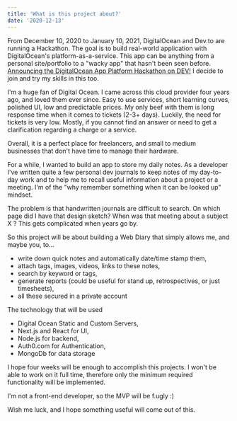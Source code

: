 ```yaml
---
title: 'What is this project about?'
date: '2020-12-13'
---
```


From December 10, 2020 to January 10, 2021, DigitalOcean and Dev.to are running a Hackathon. The goal is to build real-world application with DigitalOcean's platform-as-a-service. This app can be anything from a personal site/portfolio to a "wacky app" that hasn't been seen before. [Announcing the DigitalOcean App Platform Hackathon on DEV!](https://dev.to/devteam/announcing-the-digitalocean-app-platform-hackathon-on-dev-2i1k) I decide to join and try my skills in this too.

 I'm a huge fan of Digital Ocean. I came across this cloud provider four years ago, and loved them ever since. Easy to use services, short learning curves, polished UI, low and predictable prices. My only beef with them is long response time when it comes to tickets (2-3+ days). Luckily, the need for tickets is very low. Mostly, if you cannot find an answer or need to get a clarification regarding a charge or a service.

Overall, it is a perfect place for freelancers, and small to medium businesses that don't have time to manage their hardware.

For a while, I wanted to build an app to store my daily notes. As a developer I've written quite a few personal dev journals to keep notes of my day-to-day work and to help me to recall useful information about a project or a meeting. I'm of the "why remember something when it can be looked up" mindset. 

The problem is that handwritten journals are difficult to search. On which page did I have that design sketch? When was that meeting about a subject X ? This gets complicated when years go by.

So this project will be about building a Web Diary that simply allows me, and maybe you, to...
- write down quick notes and automatically date/time stamp them,
- attach tags, images, videos, links to these notes,
- search by keyword or tags,
- generate reports (could be useful for stand up, retrospectives, or just timesheets),
- all these secured in a private account


The technology that will be used 
- Digital Ocean Static and Custom Servers,
- Next.js and React for UI,
- Node.js for backend,
- Auth0.com for Authentication,
- MongoDb for data storage

I hope four weeks will be enough to accomplish this projects. I won't be able to work on it full time, therefore only the minimum required functionality will be implemented.

I'm not a front-end developer, so the MVP will be f.ugly :)

Wish me luck, and I hope something useful will come out of this.
